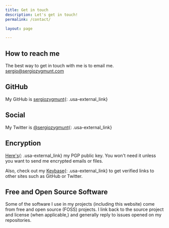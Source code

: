 ```yaml
---
title: Get in touch
description: Let's get in touch!
permalink: /contact/

layout: page

---
```


## How to reach me
The best way to get in touch with me is to email me.
[sergio@sergiozygmunt.com](mailto:sergio@sergiozygmunt.com)

## GitHub
My GitHub is [sergiozygmunt](https://s.psdsuc.com/twnay){: .usa-external_link}

## Social
My Twitter is [@sergiozygmunt](https://s.psdsuc.com/4/3gd){: .usa-external_link}

## Encryption
[Here's](https://s.psdsuc.com/48ilv){: .usa-external_link} my PGP public key. You won't need it unless you want to send me encrypted emails or files.

Also, check out my [Keybase](https://s.psdsuc.com/zolja){: .usa-external_link} to get verified links to other sites such as GitHub or Twitter.

## Free and Open Source Software
Some of the software I use in my projects (including this website) come from free and open source (FOSS) projects. I link back to the source project and license (when applicable,) and generally reply to issues opened on my repositories.
